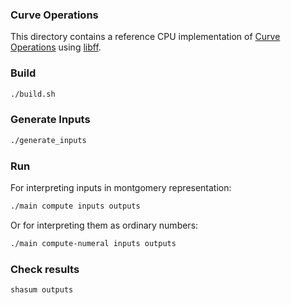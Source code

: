 ### Curve Operations
This directory contains a reference CPU implementation of 
[Curve Operations](https://codaprotocol.github.io/snark-challenge/problem-04-Curve%20operations.html) 
using [libff](README-libff.md).


### Build
``` bash
./build.sh
```

### Generate Inputs
``` bash
./generate_inputs
```

### Run
For interpreting inputs in montgomery representation:
``` bash
./main compute inputs outputs
```
Or for interpreting them as ordinary numbers:
``` bash
./main compute-numeral inputs outputs
```

### Check results
``` bash
shasum outputs
```
